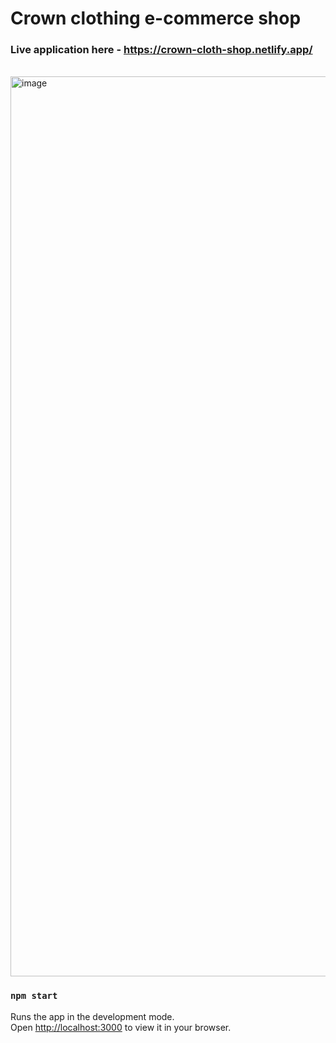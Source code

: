 # Crown clothing e-commerce shop

### Live application here - https://crown-cloth-shop.netlify.app/
<br>
<img width="1440" alt="image" src="https://user-images.githubusercontent.com/26350749/221175933-029d669e-6c7e-4d6b-9abe-8940102c6ec1.png">

### `npm start`

Runs the app in the development mode.\
Open [http://localhost:3000](http://localhost:3000) to view it in your browser.
